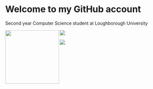 <h1>Welcome to my GitHub account</h1>
<div>
  <p>Second year Computer Science student at Loughborough University</p>
</div>

<div>
  <img height="170" align="left" src="https://github-readme-stats.vercel.app/api?username=pritchard-ben&count_private=true&include_all_commits=true" />
  <img src="https://github-readme-stats.vercel.app/api/top-langs/?username=pritchard-ben&layout=compact" />
</div>
<p> </p>

<img src="https://github-profile-trophy.vercel.app/?username=pritchard-ben&row=1&margin-h=15">
